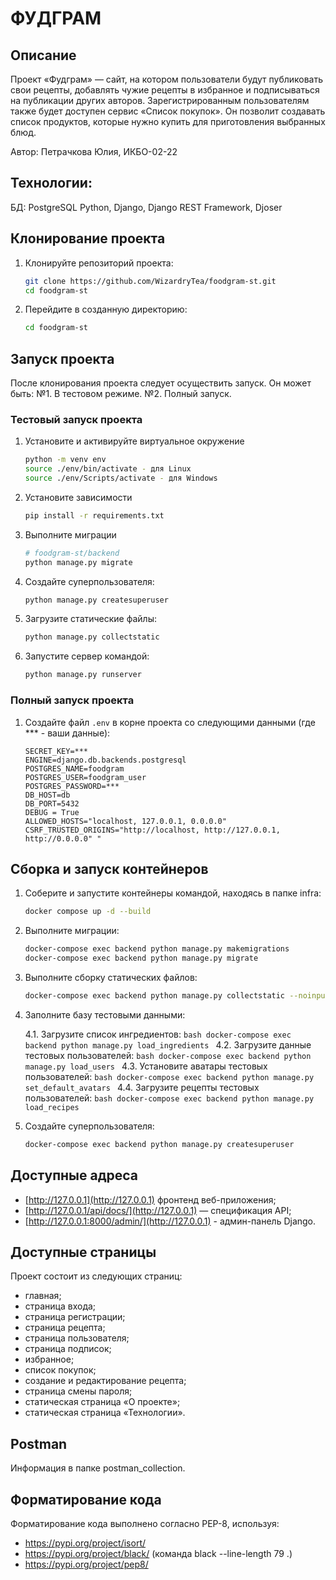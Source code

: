 # ФУДГРАМ


## Описание

Проект «Фудграм» — сайт, на котором пользователи будут публиковать свои рецепты, добавлять чужие рецепты в избранное и подписываться на публикации других авторов. Зарегистрированным пользователям также будет доступен сервис «Список покупок». Он позволит создавать список продуктов, которые нужно купить для приготовления выбранных блюд.

Автор: Петрачкова Юлия, ИКБО-02-22


## Технологии:

БД: PostgreSQL
Python, Django, Django REST Framework, Djoser


## Клонирование проекта

1. Клонируйте репозиторий проекта:
    ```bash
    git clone https://github.com/WizardryTea/foodgram-st.git
    cd foodgram-st
    ```

2. Перейдите в созданную директорию:
    ```bash
    cd foodgram-st
    ```


## Запуск проекта

После клонирования проекта следует осуществить запуск. Он может быть:
№1. В тестовом режиме.
№2. Полный запуск.


### Тестовый запуск проекта

1. Установите и активируйте виртуальное окружение
    ```bash
    python -m venv env
    source ./env/bin/activate - для Linux
    source ./env/Scripts/activate - для Windows
    ```

2. Установите зависимости
    ```bash
    pip install -r requirements.txt
    ```

3. Выполните миграции
    ```bash
    # foodgram-st/backend
    python manage.py migrate
    ```

4. Создайте суперпользователя:
    ```bash
    python manage.py createsuperuser
    ```

5.  Загрузите статические файлы:
    ```bash
    python manage.py collectstatic
    ```

6. Запустите сервер командой:
    ```bash
    python manage.py runserver
    ```


### Полный запуск проекта

1. Создайте файл `.env` в корне проекта со следующими данными (где *** - ваши данные):
    ```env
    SECRET_KEY=***
    ENGINE=django.db.backends.postgresql
    POSTGRES_NAME=foodgram
    POSTGRES_USER=foodgram_user
    POSTGRES_PASSWORD=***
    DB_HOST=db
    DB_PORT=5432
    DEBUG = True
    ALLOWED_HOSTS="localhost, 127.0.0.1, 0.0.0.0"
    CSRF_TRUSTED_ORIGINS="http://localhost, http://127.0.0.1, http://0.0.0.0" "
    ```

## Сборка и запуск контейнеров

1. Соберите и запустите контейнеры командой, находясь в папке infra:
    ```bash
    docker compose up -d --build
    ```
    
2. Выполните миграции:
    ```bash
    docker-compose exec backend python manage.py makemigrations
    docker-compose exec backend python manage.py migrate
    ```

3. Выполните сборку статических файлов:
    ```bash
    docker-compose exec backend python manage.py collectstatic --noinput
    ```
4. Заполните базу тестовыми данными:

    4.1. Загрузите список ингредиентов:
        ```bash
        docker-compose exec backend python manage.py load_ingredients
        ```
    4.2. Загрузите данные тестовых пользователей:
        ```bash
        docker-compose exec backend python manage.py load_users
        ```
    4.3. Установите аватары тестовых пользователей:
        ```bash
        docker-compose exec backend python manage.py set_default_avatars
        ```
    4.4. Загрузите рецепты тестовых пользователей:
        ```bash
        docker-compose exec backend python manage.py load_recipes
        ```
       
5. Создайте суперпользователя:
    ```bash
    docker-compose exec backend python manage.py createsuperuser
    ```


## Доступные адреса

- [http://127.0.0.1](http://127.0.0.1) фронтенд веб-приложения;
- [http://127.0.0.1/api/docs/](http://127.0.0.1) — спецификация API;
- [http://127.0.0.1:8000/admin/](http://127.0.0.1) - админ-панель Django.


## Доступные страницы

Проект состоит из следующих страниц:
- главная;
- страница входа;
- страница регистрации;
- страница рецепта;
- страница пользователя;
- страница подписок;
- избранное;
- список покупок;
- создание и редактирование рецепта;
- страница смены пароля;
- статическая страница «О проекте»;
- статическая страница «Технологии».

## Postman

Информация в папке postman_collection.

## Форматирование кода

Форматирование кода выполнено согласно PEP-8, используя:
- https://pypi.org/project/isort/
- https://pypi.org/project/black/ (команда black --line-length 79 .)
- https://pypi.org/project/pep8/